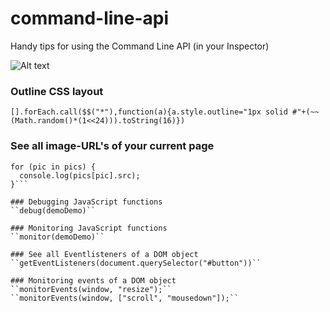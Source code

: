 # command-line-api
Handy tips for using the Command Line API (in your Inspector)

![Alt text](https://www.dropbox.com/s/13jmctiiuhew1gv/Screenshot%202015-10-13%2013.03.32.png?dl=1 "Screenshot of some functions in use at Chrome Inspector")

### Outline CSS layout
`[].forEach.call($$("*"),function(a){a.style.outline="1px solid #"+(~~(Math.random()*(1<<24))).toString(16)})`

### See all image-URL's of your current page
```var pics = $$("img");
for (pic in pics) {
  console.log(pics[pic].src);
}```

### Debugging JavaScript functions
``debug(demoDemo)``

### Monitoring JavaScript functions
``monitor(demoDemo)``

### See all Eventlisteners of a DOM object
``getEventListeners(document.querySelector("#button"))``

### Monitoring events of a DOM object
``monitorEvents(window, "resize");``
``monitorEvents(window, ["scroll", "mousedown"]);``
